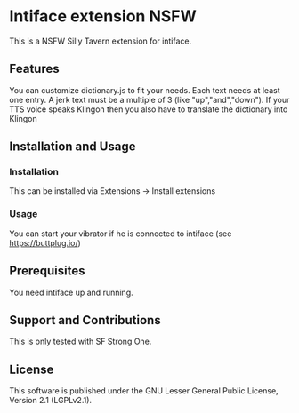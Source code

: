 # Intiface extension NSFW

This is a NSFW Silly Tavern extension for intiface.
## Features

You can customize dictionary.js to fit your needs. Each text needs at least one entry.
A jerk text must be a multiple of 3 (like "up","and","down").
If your TTS voice speaks Klingon then you also have to translate the dictionary into Klingon

## Installation and Usage

### Installation

This can be installed via Extensions -> Install extensions

### Usage

You can start your vibrator if he is connected to intiface (see https://buttplug.io/)

## Prerequisites

You need intiface up and running. 

## Support and Contributions

This is only tested with SF Strong One.

## License

This software is published under the GNU Lesser General Public License, Version 2.1 (LGPLv2.1).
